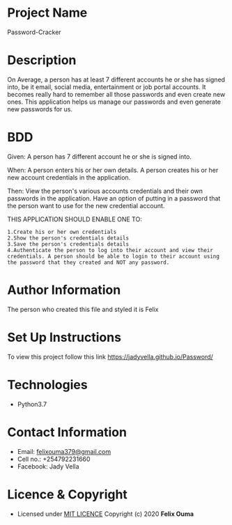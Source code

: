 # Project Name
Password-Cracker

# Description
On Average, a person has at least 7 different accounts he or she has signed into, be it email, social media, entertainment or job portal accounts. It becomes really hard to remember all those passwords and even create new ones. This application helps us manage our passwords and even generate new passwords for us.

# BDD
Given: A person has 7 different account he or she is signed into. 

When: A person enters his or her own details. A person creates his or her new account credentials in the application.

Then: View the person's various accounts credentials and their own passwords in the application. Have an option of putting in a password that the person want to use for the new credential account.


THIS APPLICATION SHOULD ENABLE ONE TO:

	1.Create his or her own credentials
	2.Show the person's credentials details
	3.Save the person's credentials details
	4.Authenticate the person to log into their account and view their credentials. A person should be able to login to their account using the password that they created and NOT any password.

# Author Information
The person who created this file and styled it is Felix

# Set Up Instructions
To view this project follow this link https://jadyvella.github.io/Password/

# Technologies
* Python3.7

# Contact Information
* Email: felixouma379@gmail.com
* Cell no.: +254792231660
* Facebook: Jady Vella

# Licence & Copyright
- Licensed under [MIT LICENCE](LICENCE)
Copyright (c) 2020 **Felix Ouma**
